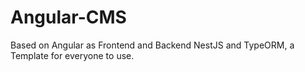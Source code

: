 # Angular-CMS
Based on Angular as Frontend and Backend NestJS and TypeORM, a Template for everyone to use.
